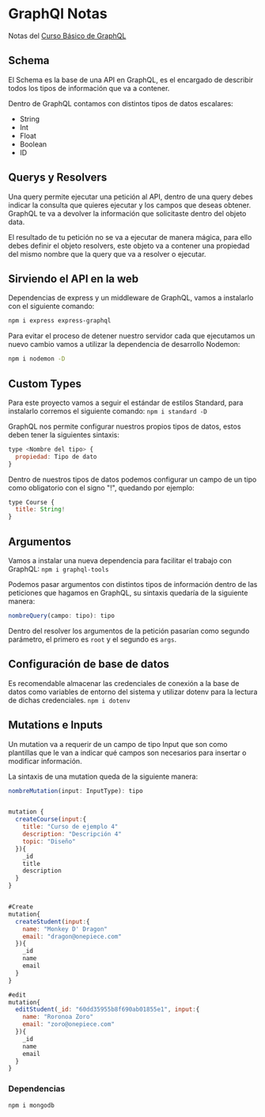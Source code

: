 # GraphQl Notas
Notas del [Curso Básico de GraphQL](https://platzi.com/clases/graphql/)

## Schema
El Schema es la base de una API en GraphQL, es el encargado de describir todos los tipos de información que va a contener.

Dentro de GraphQL contamos con distintos tipos de datos escalares:

- String
- Int
- Float
- Boolean
- ID

## Querys y Resolvers
Una query permite ejecutar una petición al API, dentro de una query debes indicar la consulta que quieres ejecutar y los campos que deseas obtener. GraphQL te va a devolver la información que solicitaste dentro del objeto data.

El resultado de tu petición no se va a ejecutar de manera mágica, para ello debes definir el objeto resolvers, este objeto va a contener una propiedad del mismo nombre que la query que va a resolver o ejecutar.

## Sirviendo el API en la web
Dependencias de express y un middleware de GraphQL, vamos a instalarlo con el siguiente comando:

```sh
npm i express express-graphql
```
Para evitar el proceso de detener nuestro servidor cada que ejecutamos un nuevo cambio vamos a utilizar la dependencia de desarrollo Nodemon:

```sh
npm i nodemon -D
```

## Custom Types 
Para este proyecto vamos a seguir el estándar de estilos Standard, para instalarlo corremos el siguiente comando: `npm i standard -D`

GraphQL nos permite configurar nuestros propios tipos de datos, estos deben tener la siguientes sintaxis:

```js
type <Nombre del tipo> {
  propiedad: Tipo de dato
}
```

Dentro de nuestros tipos de datos podemos configurar un campo de un tipo como obligatorio con el signo "!", quedando por ejemplo:

```js
type Course {
  title: String!
}
```

## Argumentos
Vamos a instalar una nueva dependencia para facilitar el trabajo con GraphQL: `npm i graphql-tools`

Podemos pasar argumentos con distintos tipos de información dentro de las peticiones que hagamos en GraphQL, su sintaxis quedaría de la siguiente manera:

```ts
nombreQuery(campo: tipo): tipo
```

Dentro del resolver los argumentos de la petición pasarían como segundo parámetro, el primero es `root` y el segundo es `args`.

## Configuración de base de datos
Es recomendable almacenar las credenciales de conexión a la base de datos como variables de entorno del sistema y utilizar dotenv para la lectura de dichas credenciales. `npm i dotenv`

## Mutations e Inputs
Un mutation va a requerir de un campo de tipo Input que son como plantillas que le van a indicar qué campos son necesarios para insertar o modificar información.

La sintaxis de una mutation queda de la siguiente manera:
```js
nombreMutation(input: InputType): tipo


mutation {
  createCourse(input:{
    title: "Curso de ejemplo 4"
    description: "Descripción 4"
    topic: "Diseño"
  }){
    _id
    title
    description
  }
}


#Create
mutation{
  createStudent(input:{
    name: "Monkey D' Dragon"
    email: "dragon@onepiece.com"
  }){
    _id
    name
    email
  }
}

#edit
mutation{
  editStudent(_id: "60dd35955b8f690ab01855e1", input:{
    name: "Roronoa Zoro"
    email: "zoro@onepiece.com"
  }){
    _id
    name
    email
  }
}
```




### Dependencias

```sh
npm i mongodb
```